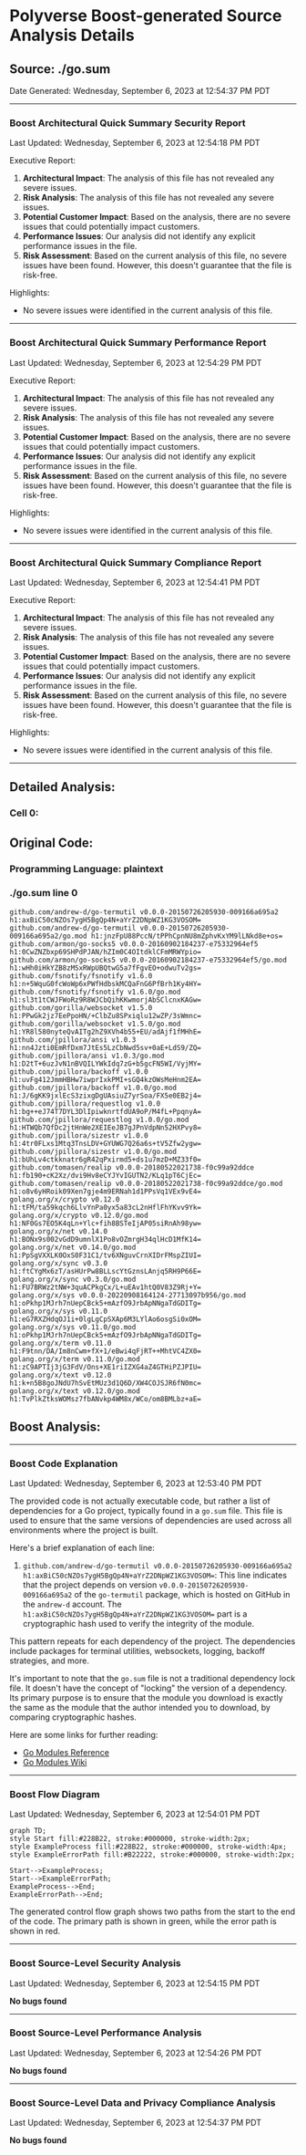 # Polyverse Boost-generated Source Analysis Details

## Source: ./go.sum
Date Generated: Wednesday, September 6, 2023 at 12:54:37 PM PDT



---

### Boost Architectural Quick Summary Security Report

Last Updated: Wednesday, September 6, 2023 at 12:54:18 PM PDT


Executive Report:

1. **Architectural Impact**: The analysis of this file has not revealed any severe issues.
2. **Risk Analysis**: The analysis of this file has not revealed any severe issues.
3. **Potential Customer Impact**: Based on the analysis, there are no severe issues that could potentially impact customers.
4. **Performance Issues**: Our analysis did not identify any explicit performance issues in the file.
5. **Risk Assessment**: Based on the current analysis of this file, no severe issues have been found. However, this doesn't guarantee that the file is risk-free.

Highlights:

- No severe issues were identified in the current analysis of this file.



---

### Boost Architectural Quick Summary Performance Report

Last Updated: Wednesday, September 6, 2023 at 12:54:29 PM PDT


Executive Report:

1. **Architectural Impact**: The analysis of this file has not revealed any severe issues.
2. **Risk Analysis**: The analysis of this file has not revealed any severe issues.
3. **Potential Customer Impact**: Based on the analysis, there are no severe issues that could potentially impact customers.
4. **Performance Issues**: Our analysis did not identify any explicit performance issues in the file.
5. **Risk Assessment**: Based on the current analysis of this file, no severe issues have been found. However, this doesn't guarantee that the file is risk-free.

Highlights:

- No severe issues were identified in the current analysis of this file.



---

### Boost Architectural Quick Summary Compliance Report

Last Updated: Wednesday, September 6, 2023 at 12:54:41 PM PDT


Executive Report:

1. **Architectural Impact**: The analysis of this file has not revealed any severe issues.
2. **Risk Analysis**: The analysis of this file has not revealed any severe issues.
3. **Potential Customer Impact**: Based on the analysis, there are no severe issues that could potentially impact customers.
4. **Performance Issues**: Our analysis did not identify any explicit performance issues in the file.
5. **Risk Assessment**: Based on the current analysis of this file, no severe issues have been found. However, this doesn't guarantee that the file is risk-free.

Highlights:

- No severe issues were identified in the current analysis of this file.

---
## Detailed Analysis:

### Cell 0:
## Original Code:

### Programming Language: plaintext
### ./go.sum line 0

```plaintext
github.com/andrew-d/go-termutil v0.0.0-20150726205930-009166a695a2 h1:axBiC50cNZOs7ygH5BgQp4N+aYrZ2DNpWZ1KG3VOSOM=
github.com/andrew-d/go-termutil v0.0.0-20150726205930-009166a695a2/go.mod h1:jnzFpU88PccN/tPPhCpnNU8mZphvKxYM9lLNkd8e+os=
github.com/armon/go-socks5 v0.0.0-20160902184237-e75332964ef5 h1:0CwZNZbxp69SHPdPJAN/hZIm0C4OItdklCFmMRWYpio=
github.com/armon/go-socks5 v0.0.0-20160902184237-e75332964ef5/go.mod h1:wHh0iHkYZB8zMSxRWpUBQtwG5a7fFgvEO+odwuTv2gs=
github.com/fsnotify/fsnotify v1.6.0 h1:n+5WquG0fcWoWp6xPWfHdbskMCQaFnG6PfBrh1Ky4HY=
github.com/fsnotify/fsnotify v1.6.0/go.mod h1:sl3t1tCWJFWoRz9R8WJCbQihKKwmorjAbSClcnxKAGw=
github.com/gorilla/websocket v1.5.0 h1:PPwGk2jz7EePpoHN/+ClbZu8SPxiqlu12wZP/3sWmnc=
github.com/gorilla/websocket v1.5.0/go.mod h1:YR8l580nyteQvAITg2hZ9XVh4b55+EU/adAjf1fMHhE=
github.com/jpillora/ansi v1.0.3 h1:nn4Jzti0EmRfDxm7JtEs5LzCbNwd5sv+0aE+LdS9/ZQ=
github.com/jpillora/ansi v1.0.3/go.mod h1:D2tT+6uzJvN1nBVQILYWkIdq7zG+b5gcFN5WI/VyjMY=
github.com/jpillora/backoff v1.0.0 h1:uvFg412JmmHBHw7iwprIxkPMI+sGQ4kzOWsMeHnm2EA=
github.com/jpillora/backoff v1.0.0/go.mod h1:J/6gKK9jxlEcS3zixgDgUAsiuZ7yrSoa/FX5e0EB2j4=
github.com/jpillora/requestlog v1.0.0 h1:bg++eJ74T7DYL3DlIpiwknrtfdUA9oP/M4fL+PpqnyA=
github.com/jpillora/requestlog v1.0.0/go.mod h1:HTWQb7QfDc2jtHnWe2XEIEeJB7gJPnVdpNn52HXPvy8=
github.com/jpillora/sizestr v1.0.0 h1:4tr0FLxs1Mtq3TnsLDV+GYUWG7Q26a6s+tV5Zfw2ygw=
github.com/jpillora/sizestr v1.0.0/go.mod h1:bUhLv4ctkknatr6gR42qPxirmd5+ds1u7mzD+MZ33f0=
github.com/tomasen/realip v0.0.0-20180522021738-f0c99a92ddce h1:fb190+cK2Xz/dvi9Hv8eCYJYvIGUTN2/KLq1pT6CjEc=
github.com/tomasen/realip v0.0.0-20180522021738-f0c99a92ddce/go.mod h1:o8v6yHRoik09Xen7gje4m9ERNah1d1PPsVq1VEx9vE4=
golang.org/x/crypto v0.12.0 h1:tFM/ta59kqch6LlvYnPa0yx5a83cL2nHflFhYKvv9Yk=
golang.org/x/crypto v0.12.0/go.mod h1:NF0Gs7EO5K4qLn+Ylc+fih8BSTeIjAP05siRnAh98yw=
golang.org/x/net v0.14.0 h1:BONx9s002vGdD9umnlX1Po8vOZmrgH34qlHcD1MfK14=
golang.org/x/net v0.14.0/go.mod h1:PpSgVXXLK0OxS0F31C1/tv6XNguvCrnXIDrFMspZIUI=
golang.org/x/sync v0.3.0 h1:ftCYgMx6zT/asHUrPw8BLLscYtGznsLAnjq5RH9P66E=
golang.org/x/sync v0.3.0/go.mod h1:FU7BRWz2tNW+3quACPkgCx/L+uEAv1htQ0V83Z9Rj+Y=
golang.org/x/sys v0.0.0-20220908164124-27713097b956/go.mod h1:oPkhp1MJrh7nUepCBck5+mAzfO9JrbApNNgaTdGDITg=
golang.org/x/sys v0.11.0 h1:eG7RXZHdqOJ1i+0lgLgCpSXAp6M3LYlAo6osgSi0xOM=
golang.org/x/sys v0.11.0/go.mod h1:oPkhp1MJrh7nUepCBck5+mAzfO9JrbApNNgaTdGDITg=
golang.org/x/term v0.11.0 h1:F9tnn/DA/Im8nCwm+fX+1/eBwi4qFjRT++MhtVC4ZX0=
golang.org/x/term v0.11.0/go.mod h1:zC9APTIj3jG3FdV/Ons+XE1riIZXG4aZ4GTHiPZJPIU=
golang.org/x/text v0.12.0 h1:k+n5B8goJNdU7hSvEtMUz3d1Q6D/XW4COJSJR6fN0mc=
golang.org/x/text v0.12.0/go.mod h1:TvPlkZtksWOMsz7fbANvkp4WM8x/WCo/om8BMLbz+aE=

```
## Boost Analysis:



---

### Boost Code Explanation

Last Updated: Wednesday, September 6, 2023 at 12:53:40 PM PDT

The provided code is not actually executable code, but rather a list of dependencies for a Go project, typically found in a `go.sum` file. This file is used to ensure that the same versions of dependencies are used across all environments where the project is built. 

Here's a brief explanation of each line:

1. `github.com/andrew-d/go-termutil v0.0.0-20150726205930-009166a695a2 h1:axBiC50cNZOs7ygH5BgQp4N+aYrZ2DNpWZ1KG3VOSOM=`: This line indicates that the project depends on version `v0.0.0-20150726205930-009166a695a2` of the `go-termutil` package, which is hosted on GitHub in the `andrew-d` account. The `h1:axBiC50cNZOs7ygH5BgQp4N+aYrZ2DNpWZ1KG3VOSOM=` part is a cryptographic hash used to verify the integrity of the module.

This pattern repeats for each dependency of the project. The dependencies include packages for terminal utilities, websockets, logging, backoff strategies, and more.

It's important to note that the `go.sum` file is not a traditional dependency lock file. It doesn't have the concept of "locking" the version of a dependency. Its primary purpose is to ensure that the module you download is exactly the same as the module that the author intended you to download, by comparing cryptographic hashes.

Here are some links for further reading:
- [Go Modules Reference](https://golang.org/ref/mod)
- [Go Modules Wiki](https://github.com/golang/go/wiki/Modules)



---

### Boost Flow Diagram

Last Updated: Wednesday, September 6, 2023 at 12:54:01 PM PDT

```mermaid
graph TD;
style Start fill:#228B22, stroke:#000000, stroke-width:2px;
style ExampleProcess fill:#228B22, stroke:#000000, stroke-width:4px;
style ExampleErrorPath fill:#B22222, stroke:#000000, stroke-width:2px;

Start-->ExampleProcess;
Start-->ExampleErrorPath;
ExampleProcess-->End;
ExampleErrorPath-->End;
```

The generated control flow graph shows two paths from the start to the end of the code. The primary path is shown in green, while the error path is shown in red.



---

### Boost Source-Level Security Analysis

Last Updated: Wednesday, September 6, 2023 at 12:54:15 PM PDT

**No bugs found**



---

### Boost Source-Level Performance Analysis

Last Updated: Wednesday, September 6, 2023 at 12:54:26 PM PDT

**No bugs found**



---

### Boost Source-Level Data and Privacy Compliance Analysis

Last Updated: Wednesday, September 6, 2023 at 12:54:37 PM PDT

**No bugs found**

